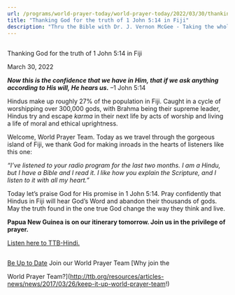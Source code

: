 ```yaml
---
url: /programs/world-prayer-today/world-prayer-today/2022/03/30/thanking-god-for-the-truth-of-1-john-5-14-in-fiji
title: "Thanking God for the truth of 1 John 5:14 in Fiji"
description: "Thru the Bible with Dr. J. Vernon McGee - Taking the whole Word to the whole world"
---
```







## 
 Thanking God for the truth of 1 John 5:14 in Fiji


March 30, 2022




***Now this is the confidence that we have in Him, that if we ask anything according to His will, He hears us.*** –1 John 5:14

Hindus make up roughly 27% of the population in Fiji. Caught in a cycle of worshipping over 300,000 gods, with Brahma being their supreme leader, Hindus try and escape *karma* in their next life by acts of worship and living a life of moral and ethical uprightness.

Welcome, World Prayer Team. Today as we travel through the gorgeous island of Fiji, we thank God for making inroads in the hearts of listeners like this one:

*“I’ve listened to your radio program for the last two months. I am a Hindu, but I have a Bible and I read it. I like how you explain the Scripture, and I listen to it with all my heart.”*

Today let’s praise God for His promise in 1 John 5:14. Pray confidently that Hindus in Fiji will hear God’s Word and abandon their thousands of gods. May the truth found in the one true God change the way they think and live.

**Papua New Guinea is on our itinerary tomorrow. Join us in the privilege of prayer.**

[Listen here to TTB-Hindi.](https://ttb.twr.org/home/day,0432/language,HIN)







## 




[Be Up to Date](http://feeds.feedburner.com/WorldPrayerToday "World Prayer Today RSS Feed")
Join our World Prayer Team
[Why join the  

World Prayer Team?](http://ttb.org/resources/articles-news/news/2017/03/26/keep-it-up-world-prayer-team!)




